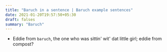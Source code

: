 ```yaml
---
title: "Baruch in a sentence | Baruch example sentences"
date: 2021-01-20T19:57:50+05:30
draft: falses
summary: "Baruch"
---
```

- Eddie from `baruch`, the one who was sittin' wit' dat little girl; eddie from compost?
                 
